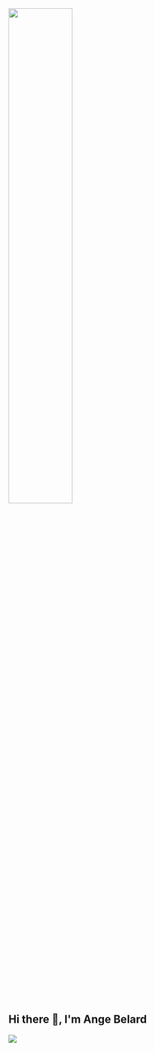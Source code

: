 <img width="50%" style="margin: auto" src="https://www.pngitem.com/pimgs/b/4-42822_developer-png.png"/>
<h2>Hi there 👋, I'm Ange Belard </h2>
<img src="https://readme-typing-svg.herokuapp.com?font=poppins&lines=FULL+STACK+DEVELOPER;REACT+ON+MY+WAY;COMPUTER+VISION+ENTHUSIAST"/>

<!--
**a-belard/a-belard** is a ✨ _special_ ✨ repository because its `README.md` (this file) appears on your GitHub profile.

Here are some ideas to get you started:

- 🔭 I’m currently working on ...
- 🌱 I’m currently learning ...
- 👯 I’m looking to collaborate on ...
- 🤔 I’m looking for help with ...
- 💬 Ask me about ...
- 📫 How to reach me: ...
- 😄 Pronouns: ...
- ⚡ Fun fact: ...
-->
